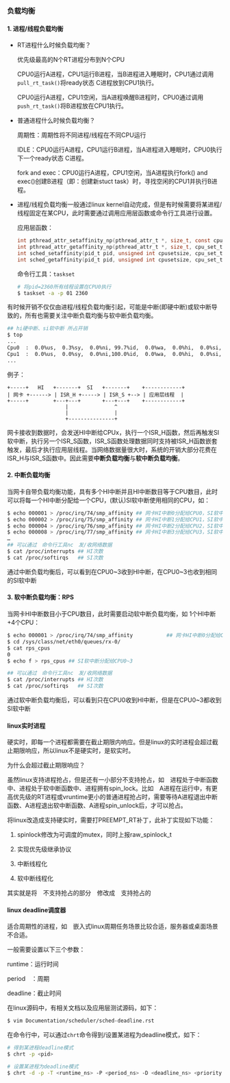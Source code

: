 ### 负载均衡

#### 1. 进程/线程负载均衡

* RT进程什么时候负载均衡？

  优先级最高的N个RT进程分布到N个CPU

  CPU0运行A进程，CPU1运行B进程，当B进程进入睡眠时，CPU1通过调用`pull_rt_task()`将ready状态 C进程放到CPU1执行。

  CPU0运行A进程，CPU1空闲，当A进程唤醒B进程时，CPU0通过调用`push_rt_task()`将B进程放在CPU1执行。

* 普通进程什么时候负载均衡？

  周期性：周期性将不同进程/线程在不同CPU运行

  IDLE：CPU0运行A进程，CPU1运行B进程，当A进程进入睡眠时，CPU0执行下一个ready状态 C进程。

  fork and exec：CPU0运行A进程，CPU1空闲，当A进程执行fork() and exec()创建B进程（即：创建新stuct task）时，寻找空闲的CPU1并执行B进程。

* 进程/线程负载均衡一般通过linux kernel自动完成，但是有时候需要将某进程/线程固定在某CPU，此时需要通过调用应用层函数或命令行工具进行设置。

  应用层函数：

  ```c
  int pthread_attr_setaffinity_np(pthread_attr_t *, size_t, const cpu_set_t *);
  int pthread_attr_getaffinity_np(pthread_attr_t *, size_t, cpu_set_t *);
  int sched_setaffinity(pid_t pid, unsigned int cpusetsize, cpu_set_t *mask);
  int sched_getaffinity(pid_t pid, unsigned int cpusetsize, cpu_set_t *mask);
  ```

  命令行工具：`taskset`

  ```bash
  # 将pid=2360所有线程设置在CPU0执行
  $ taskset -a -p 01 2360
  ```

有时候开销不仅仅由进程/线程负载均衡引起，可能是中断(即硬中断)或软中断导致的，所有也需要关注中断负载均衡与软中断负载均衡。

```bash
## hi硬中断、si软中断 所占开销
$ top
...
Cpu0  :  0.0%us,  0.3%sy,  0.0%ni, 99.7%id,  0.0%wa,  0.0%hi,  0.0%si,  0.0%st
Cpu1  :  0.0%us,  0.0%sy,  0.0%ni,100.0%id,  0.0%wa,  0.0%hi,  0.0%si,  0.0%st
...
```

例子：

```
+-----+   HI   +-------+  SI   +-------+    +------------+
| 网卡 +------> | ISR_H +-----> | ISR_S +--> | 应用层线程  |
+-----+        +---+---+       +---+---+    +------------+
                   |               ^
                   |               |
                   +---------------+
```

网卡接收到数据时，会发送HI中断给CPUx，执行一个ISR_H函数，然后再触发SI软中断，执行另一个ISR_S函数，ISR_S函数处理数据同时支持被ISR_H函数嵌套触发，最后才执行应用层线程。当网络数据量很大时，系统的开销大部分花费在ISR_H与ISR_S函数中。因此需要**中断负载均衡**与**软中断负载均衡**。

#### 2. 中断负载均衡

当网卡自带负载均衡功能，具有多个HI中断并且HI中断数目等于CPU数目，此时可以将每一个HI中断分配给一个CPU，(默认)SI软中断使用相同的CPU，如：

```bash
$ echo 000001 > /proc/irq/74/smp_affinity ## 网卡HI中断0分配给CPU0，SI软中断分配给CPU0
$ echo 000002 > /proc/irq/75/smp_affinity ## 网卡HI中断1分配给CPU1，SI软中断分配给CPU1
$ echo 000004 > /proc/irq/76/smp_affinity ## 网卡HI中断2分配给CPU2，SI软中断分配给CPU2
$ echo 000008 > /proc/irq/77/smp_affinity ## 网卡HI中断3分配给CPU3，SI软中断分配给CPU3
…
## 可以通过　命令行工具nc　发/收网络数据
$ cat /proc/interrupts ## HI次数
$ cat /proc/softirqs   ## SI次数
```

通过中断负载均衡后，可以看到在CPU0~3收到HI中断，在CPU0~3也收到相同的SI软中断

#### 3. 软中断负载均衡：RPS

当网卡HI中断数目小于CPU数目，此时需要启动软中断负载均衡，如 1个HI中断+4个CPU：

```bash
$ echo 000001 > /proc/irq/74/smp_affinity           ## 网卡HI中断0分配给CPU0
$ cd /sys/class/net/eth0/queues/rx-0/
$ cat rps_cpus
0
$ echo f > rps_cpus ## SI软中断分配给CPU0~3

## 可以通过　命令行工具nc　发/收网络数据
$ cat /proc/interrupts ## HI次数
$ cat /proc/softirqs   ## SI次数
```

通过软中断负载均衡后，可以看到只在CPU0收到HI中断，但是在CPU0~3都收到SI软中断

#### linux实时进程

硬实时，即每一个进程都需要在截止期限内响应。但是linux的实时进程会超过截止期限响应，所以linux不是硬实时，是软实时。

为什么会超过截止期限响应？

虽然linux支持进程抢占，但是还有一小部分不支持抢占，如　进程处于中断函数中、进程处于软中断函数中、进程拥有spin_lock。比如　A进程在运行中，有更高优先级的RT进程或vruntime更小的普通进程抢占时，需要等待A进程退出中断函数、A进程退出软中断函数、A进程spin_unlock后，才可以抢占。

将linux改造成支持硬实时，需要打PREEMPT_RT补丁，此补丁实现如下功能：

1. spinlock修改为可调度的mutex，同时上报raw_spinlock_t

2. 实现优先级继承协议

3. 中断线程化

4. 软中断线程化

其实就是将　不支持抢占的部分　修改成　支持抢占的

#### linux deadline调度器

适合周期性的进程，如　嵌入式linux周期任务场景比较合适，服务器或桌面场景不合适。

一般需要设置以下三个参数：

runtime：运行时间

period　：周期

deadline：截止时间

在linux源码中，有相关文档以及应用层测试源码，如下：

```bash
$ vim Documentation/scheduler/sched-deadline.rst
```

在命令行中，可以通过`chrt`命令得到/设置某进程为deadline模式，如下：

```bash
# 得到某进程deadline模式
$ chrt -p <pid>

# 设置某进程为deadline模式
$ chrt -d -p -T <runtime_ns> -P <period_ns> -D <deadline_ns> <priority level> <pid>
```

